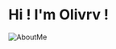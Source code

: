 # Hi ! I'm Olivrv !
![AboutMe](https://github.com/Olivrv/Olivrv/blob/main/assets/AboutMe.2021(1).png)
